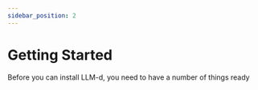 ```yaml
---
sidebar_position: 2
---
```


# Getting Started

Before you can install LLM-d, you need to have a number of things ready
